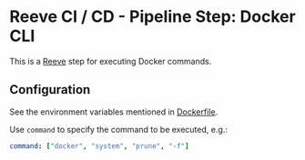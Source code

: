 # Reeve CI / CD - Pipeline Step: Docker CLI

This is a [Reeve](https://github.com/reeveci/reeve) step for executing Docker commands.

## Configuration

See the environment variables mentioned in [Dockerfile](Dockerfile).

Use `command` to specify the command to be executed, e.g.:

```yaml
command: ["docker", "system", "prune", "-f"]
```

